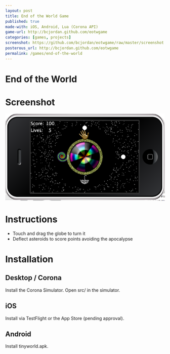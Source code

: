 ```yaml
---
layout: post
title: End of the World Game
published: true
made-with: iOS, Android, Lua (Corona API)
game-url: http://bcjordan.github.com/eotwgame
categories: [games, projects]
screenshot: https://github.com/bcjordan/eotwgame/raw/master/screenshot.png
posterous_url: http://bcjordan.github.com/eotwgame
permalink: /games/end-of-the-world
---
```


# End of the World

# Screenshot

![](https://github.com/bcjordan/eotwgame/raw/master/screenshot.png)

# Instructions

* Touch and drag the globe to turn it
* Deflect asteroids to score points avoiding the apocalypse 

# Installation

## Desktop / Corona

Install the Corona Simulator. Open src/ in the simulator.

## iOS

Install via TestFlight or the App Store (pending approval).

## Android

Install tinyworld.apk.
